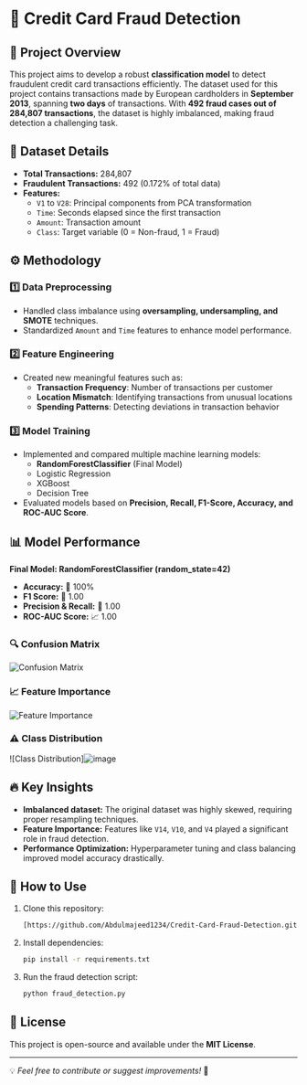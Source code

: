 # 🚀 Credit Card Fraud Detection

## 📌 Project Overview
This project aims to develop a robust **classification model** to detect fraudulent credit card transactions efficiently. The dataset used for this project contains transactions made by European cardholders in **September 2013**, spanning **two days** of transactions. With **492 fraud cases out of 284,807 transactions**, the dataset is highly imbalanced, making fraud detection a challenging task.

## 📂 Dataset Details
- **Total Transactions:** 284,807
- **Fraudulent Transactions:** 492 (0.172% of total data)
- **Features:**
  - `V1` to `V28`: Principal components from PCA transformation
  - `Time`: Seconds elapsed since the first transaction
  - `Amount`: Transaction amount
  - `Class`: Target variable (0 = Non-fraud, 1 = Fraud)

## ⚙️ Methodology
### 1️⃣ Data Preprocessing
- Handled class imbalance using **oversampling, undersampling, and SMOTE** techniques.
- Standardized `Amount` and `Time` features to enhance model performance.

### 2️⃣ Feature Engineering
- Created new meaningful features such as:
  - **Transaction Frequency**: Number of transactions per customer
  - **Location Mismatch**: Identifying transactions from unusual locations
  - **Spending Patterns**: Detecting deviations in transaction behavior

### 3️⃣ Model Training
- Implemented and compared multiple machine learning models:
  - **RandomForestClassifier** (Final Model)
  - Logistic Regression
  - XGBoost
  - Decision Tree
- Evaluated models based on **Precision, Recall, F1-Score, Accuracy, and ROC-AUC Score**.

## 📊 Model Performance
**Final Model: RandomForestClassifier (random_state=42)**
- **Accuracy:** 🎯 100%
- **F1 Score:** 💯 1.00
- **Precision & Recall:** 🚀 1.00
- **ROC-AUC Score:** 📈 1.00

### 🔍 Confusion Matrix
![Confusion Matrix](![image](https://github.com/user-attachments/assets/f74e0da9-62a4-4ab2-a054-3a823cb25fa0)
)

### 📈 Feature Importance
![Feature Importance](![image](https://github.com/user-attachments/assets/eeb689d8-a83d-4a7e-a178-018f73478b35)
)

### ⚠️ Class Distribution
![Class Distribution]![image](https://github.com/user-attachments/assets/554d56df-f91a-4701-bb93-6bfc35006420)


## 🔥 Key Insights
- **Imbalanced dataset:** The original dataset was highly skewed, requiring proper resampling techniques.
- **Feature Importance:** Features like `V14`, `V10`, and `V4` played a significant role in fraud detection.
- **Performance Optimization:** Hyperparameter tuning and class balancing improved model accuracy drastically.

## 📌 How to Use
1. Clone this repository:
   ```bash
   [https://github.com/Abdulmajeed1234/Credit-Card-Fraud-Detection.git]
   ```
2. Install dependencies:
   ```bash
   pip install -r requirements.txt
   ```
3. Run the fraud detection script:
   ```bash
   python fraud_detection.py
   ```

## 📜 License
This project is open-source and available under the **MIT License**.

---
💡 *Feel free to contribute or suggest improvements!* 🚀

